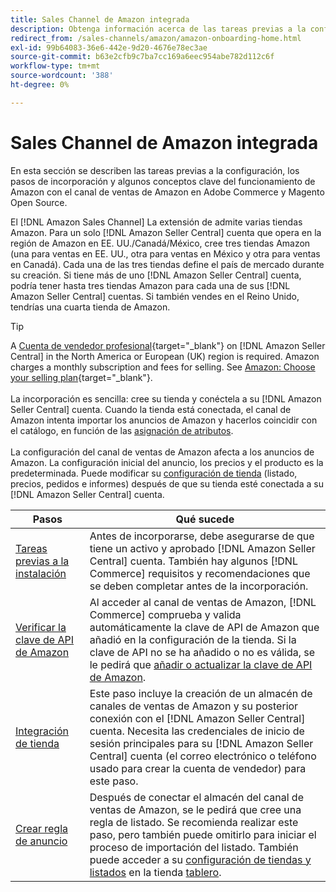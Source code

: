 ```yaml
---
title: Sales Channel de Amazon integrada
description: Obtenga información acerca de las tareas previas a la configuración, los pasos de incorporación y cómo funciona Amazon con la Sales Channel de Amazon en Adobe Commerce y Magento Open Source.
redirect_from: /sales-channels/amazon/amazon-onboarding-home.html
exl-id: 99b64083-36e6-442e-9d20-4676e78ec3ae
source-git-commit: b63e2cfb9c7ba7cc169a6eec954abe782d112c6f
workflow-type: tm+mt
source-wordcount: '388'
ht-degree: 0%

---
```


# Sales Channel de Amazon integrada

En esta sección se describen las tareas previas a la configuración, los pasos de incorporación y algunos conceptos clave del funcionamiento de Amazon con el canal de ventas de Amazon en Adobe Commerce y Magento Open Source.

El [!DNL Amazon Sales Channel] La extensión de admite varias tiendas Amazon. Para un solo [!DNL Amazon Seller Central] cuenta que opera en la región de Amazon en EE. UU./Canadá/México, cree tres tiendas Amazon (una para ventas en EE. UU., otra para ventas en México y otra para ventas en Canadá). Cada una de las tres tiendas define el país de mercado durante su creación. Si tiene más de uno [!DNL Amazon Seller Central] cuenta, podría tener hasta tres tiendas Amazon para cada una de sus [!DNL Amazon Seller Central] cuentas. Si también vendes en el Reino Unido, tendrías una cuarta tienda de Amazon.

>[!TIP]
>
>A [Cuenta de vendedor profesional](https://sell.amazon.com/){target="_blank"} on [!DNL Amazon Seller Central] in the North America or European (UK) region is required. Amazon charges a monthly subscription and fees for selling. See [Amazon: Choose your selling plan](https://sell.amazon.com/pricing.html){target="_blank"}.<br><br>
>La incorporación es sencilla: cree su tienda y conéctela a su [!DNL Amazon Seller Central] cuenta.
>Cuando la tienda está conectada, el canal de Amazon intenta importar los anuncios de Amazon y hacerlos coincidir con el catálogo, en función de las [asignación de atributos](./attributes-view.md).<br><br>
>La configuración del canal de ventas de Amazon afecta a los anuncios de Amazon. La configuración inicial del anuncio, los precios y el producto es la predeterminada. Puede modificar su [configuración de tienda](./ob-store-review.md) (listado, precios, pedidos e informes) después de que su tienda esté conectada a su [!DNL Amazon Seller Central] cuenta.

| Pasos | Qué sucede |
|--- |--- |
| [Tareas previas a la instalación](./amazon-pre-setup-tasks.md) | Antes de incorporarse, debe asegurarse de que tiene un activo y aprobado [!DNL Amazon Seller Central] cuenta. También hay algunos [!DNL Commerce] requisitos y recomendaciones que se deben completar antes de la incorporación. |
| [Verificar la clave de API de Amazon](./amazon-verify-api-key.md) | Al acceder al canal de ventas de Amazon, [!DNL Commerce] comprueba y valida automáticamente la clave de API de Amazon que añadió en la configuración de la tienda. Si la clave de API no se ha añadido o no es válida, se le pedirá que [añadir o actualizar la clave de API de Amazon](./amazon-verify-api-key.md). |
| [Integración de tienda](./store-integration.md) | Este paso incluye la creación de un almacén de canales de ventas de Amazon y su posterior conexión con el [!DNL Amazon Seller Central] cuenta. Necesita las credenciales de inicio de sesión principales para su [!DNL Amazon Seller Central] cuenta (el correo electrónico o teléfono usado para crear la cuenta de vendedor) para este paso. |
| [Crear regla de anuncio](./ob-create-listing-rule.md) | Después de conectar el almacén del canal de ventas de Amazon, se le pedirá que cree una regla de listado. Se recomienda realizar este paso, pero también puede omitirlo para iniciar el proceso de importación del listado. También puede acceder a su [configuración de tiendas y listados](./ob-store-review.md) en la tienda [tablero](./amazon-store-dashboard.md). |
